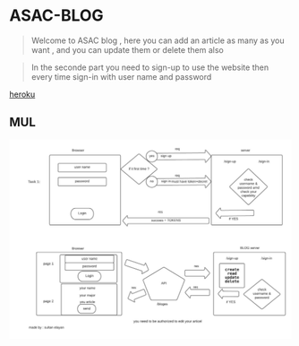 # ASAC-BLOG

> Welcome to ASAC blog , here you can add an article as many as you want , and you can update them or delete them also 

> In the seconde part you need to sign-up to use the website then every time sign-in with user name and password 

[heroku](https://asac-blogs.herokuapp.com/)
## MUL 

![](lab-09.jpeg)